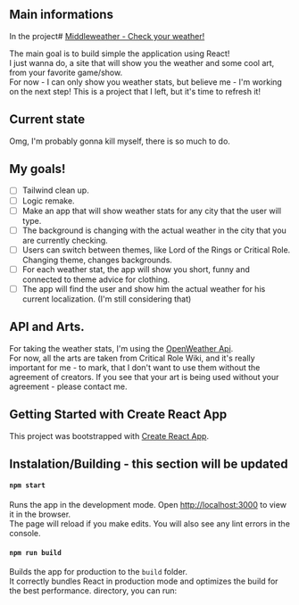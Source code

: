 ## Main informations

In the project# <a href="http://middleweather.pl">Middleweather - Check your weather!</a>

The main goal is to build simple the application using React!\
I just wanna do, a site that will show you the weather and some cool art, from your favorite game/show.\
For now - I can only show you weather stats, but believe me - I'm working on the next step!
This is a project that I left, but it's time to refresh it!

## Current state

Omg, I'm probably gonna kill myself, there is so much to do.

## My goals!

- [ ] Tailwind clean up.
- [ ] Logic remake.
- [ ] Make an app that will show weather stats for any city that the user will type.
- [ ] The background is changing with the actual weather in the city that you are currently checking.
- [ ] Users can switch between themes, like Lord of the Rings or Critical Role. Changing theme, changes backgrounds.
- [ ] For each weather stat, the app will show you short, funny and connected to theme advice for clothing.
- [ ] The app will find the user and show him the actual weather for his current localization. (I'm still considering that)

## API and Arts.

For taking the weather stats, I'm using the [OpenWeather Api](https://openweathermap.org/api).\
For now, all the arts are taken from Critical Role Wiki, and it's really important for me - to mark, that I don't want to use them without the agreement of creators. If you see that your art is being used without your agreement - please contact me.

## Getting Started with Create React App

This project was bootstrapped with [Create React App](https://github.com/facebook/create-react-app).

## Instalation/Building - this section will be updated

#### `npm start`

Runs the app in the development mode. Open [http://localhost:3000](http://localhost:3000) to view it in the browser.\
The page will reload if you make edits. You will also see any lint errors in the console.

#### `npm run build`

Builds the app for production to the `build` folder.\
It correctly bundles React in production mode and optimizes the build for the best performance.
directory, you can run:
